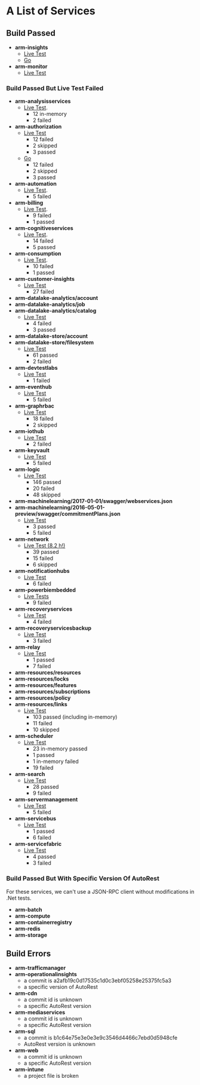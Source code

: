 # A List of Services

## Build Passed

- **arm-insights**
    - [Live Test](https://devdiv.visualstudio.com/NodeRepos/_build/index?buildId=800424&_a=summary&tab=ms.vss-test-web.test-result-details)
    - [Go](https://devdiv.visualstudio.com/NodeRepos/_build/index?buildId=803551&_a=summary&tab=console)
- **arm-monitor**
    - [Live Test](https://devdiv.visualstudio.com/NodeRepos/_build/index?buildId=800721&_a=summary)

### Build Passed But Live Test Failed

- **arm-analysisservices**
    - [Live Test](https://devdiv.visualstudio.com/NodeRepos/_build/index?buildId=799962&_a=summary&tab=ms.vss-test-web.test-result-details).
        - 12 in-memory
        - 2 failed
- **arm-authorization**
    - [Live Test](https://devdiv.visualstudio.com/NodeRepos/_build/index?buildId=799982&_a=summary&tab=ms.vss-test-web.test-result-details)
        - 12 failed
        - 2 skipped
        - 3 passed
    - [Go](https://devdiv.visualstudio.com/NodeRepos/_build/index?buildId=803666&_a=summary&tab=ms.vss-test-web.test-result-details)
        - 12 failed
        - 2 skipped
        - 3 passed
- **arm-automation**
    - [Live Test](https://devdiv.visualstudio.com/NodeRepos/_build/index?buildId=800000&_a=summary&tab=ms.vss-test-web.test-result-details).
        - 5 failed
- **arm-billing**
    - [Live Test](https://devdiv.visualstudio.com/NodeRepos/_build/index?buildId=800014&_a=summary&tab=ms.vss-test-web.test-result-details).
        - 9 failed
        - 1 passed
- **arm-cognitiveservices**
    - [Live Test](https://devdiv.visualstudio.com/NodeRepos/_build/index?buildId=800033&_a=summary&tab=ms.vss-test-web.test-result-details).
        - 14 failed
        - 5 passed
- **arm-consumption**
    - [Live Test](https://devdiv.visualstudio.com/NodeRepos/_build/index?buildId=800138&_a=summary&tab=ms.vss-test-web.test-result-details).
        - 10 failed
        - 1 passed
- **arm-customer-insights**
    - [Live Test](https://devdiv.visualstudio.com/NodeRepos/_build/index?buildId=800160&_a=summary&tab=ms.vss-test-web.test-result-details)
        - 27 failed
- **arm-datalake-analytics/account**
- **arm-datalake-analytics/job**
- **arm-datalake-analytics/catalog**
    - [Live Test](https://devdiv.visualstudio.com/NodeRepos/_build/index?buildId=800186&_a=summary&tab=ms.vss-test-web.test-result-details)
        - 4 failed
        - 3 passed
- **arm-datalake-store/account**
- **arm-datalake-store/filesystem**
    - [Live Test](https://devdiv.visualstudio.com/NodeRepos/_build/index?buildId=800295&_a=summary&tab=ms.vss-test-web.test-result-details)
        - 61 passed
        - 2 failed
- **arm-devtestlabs**
    - [Live Test](https://devdiv.visualstudio.com/NodeRepos/_build/index?buildId=800377&_a=summary&tab=ms.vss-test-web.test-result-details)
        - 1 failed
- **arm-eventhub**
    - [Live Test](https://devdiv.visualstudio.com/NodeRepos/_build/index?buildId=800392&_a=summary&tab=ms.vss-test-web.test-result-details)
        - 5 failed
- **arm-graphrbac**
    - [Live Test](https://devdiv.visualstudio.com/NodeRepos/_build/index?buildId=800410&_a=summary&tab=ms.vss-test-web.test-result-details)
        - 18 failed
        - 2 skipped
- **arm-iothub**
    - [Live Test](https://devdiv.visualstudio.com/NodeRepos/_build/index?buildId=800579&_a=summary&tab=ms.vss-test-web.test-result-details)
        - 2 failed
- **arm-keyvault**
    - [Live Test](https://devdiv.visualstudio.com/NodeRepos/_build/index?buildId=800583&_a=summary&tab=ms.vss-test-web.test-result-details)
        - 5 failed
- **arm-logic**
    - [Live Test](https://devdiv.visualstudio.com/NodeRepos/_build/index?buildId=800620&_a=summary&tab=ms.vss-test-web.test-result-details)
        - 146 passed
        - 20 failed
        - 48 skipped
- **arm-machinelearning/2017-01-01/swagger/webservices.json**
- **arm-machinelearning/2016-05-01-preview/swagger/commitmentPlans.json**
    - [Live Test](https://devdiv.visualstudio.com/NodeRepos/_build/index?buildId=800629&_a=summary&tab=ms.vss-test-web.test-result-details)
        - 3 passed
        - 5 failed
- **arm-network**
    - [Live Test (8.2 h!)](https://devdiv.visualstudio.com/NodeRepos/_build/index?buildId=800727&_a=summary)
        - 39 passed
        - 15 failed
        - 6 skipped
- **arm-notificationhubs**
    - [Live Test](https://devdiv.visualstudio.com/NodeRepos/_build/index?buildId=801454&_a=summary)
        - 6 failed
- **arm-powerbiembedded**
    - [Live Tests](https://devdiv.visualstudio.com/NodeRepos/_build/index?buildId=801466&_a=summary)
        - 9 failed
- **arm-recoveryservices**
    - [Live Test](https://devdiv.visualstudio.com/NodeRepos/_build/index?buildId=801492&_a=summary)
        - 4 failed
- **arm-recoveryservicesbackup**
    - [Live Test](https://devdiv.visualstudio.com/NodeRepos/_build/index?buildId=801496&_a=summary)
        - 3 failed
- **arm-relay**
    - [Live Test](https://devdiv.visualstudio.com/NodeRepos/_build/index?buildId=801664&_a=summary)
        - 1 passed
        - 7 failed
- **arm-resources/resources**
- **arm-resources/locks**
- **arm-resources/features**
- **arm-resources/subscriptions**
- **arm-resources/policy**
- **arm-resources/links**
    - [Live Test](https://devdiv.visualstudio.com/NodeRepos/_build/index?buildId=801895&_a=summary)
        - 103 passed (including in-memory)
        - 11 failed
        - 10 skipped
- **arm-scheduler**
    - [Live Test](https://devdiv.visualstudio.com/NodeRepos/_build/index?buildId=801976&_a=summary)
        - 23 in-memory passed
        - 1 passed
        - 1 in-memory failed
        - 19 failed
- **arm-search**
    - [Live Test](https://devdiv.visualstudio.com/NodeRepos/_build/index?buildId=802076&_a=summary)
        - 28 passed
        - 9 failed
- **arm-servermanagement**
    - [Live Test](https://devdiv.visualstudio.com/NodeRepos/_build/index?buildId=802235&_a=summary)
        - 5 failed
- **arm-servicebus**
    - [Live Test](https://devdiv.visualstudio.com/NodeRepos/_build/index?buildId=802287&_a=summary)
        - 1 passed
        - 6 failed
- **arm-servicefabric**
    - [Live Test](https://devdiv.visualstudio.com/NodeRepos/_build/index?buildId=802445&_a=summary)
        - 4 passed
        - 3 failed

### Build Passed But With Specific Version Of AutoRest

For these services, we can't use a JSON-RPC client without modifications in .Net tests.

- **arm-batch**
- **arm-compute**
- **arm-containerregistry**
- **arm-redis**
- **arm-storage**

## Build Errors

- **arm-trafficmanager**
- **arm-operationalinsights**
    - a commit is a2afb19c0d17535c1d0c3ebf05258e25375fc5a3
    - a specific version of AutoRest
- **arm-cdn**
    - a commit id is unknown
    - a specific AutoRest version
- **arm-mediaservices**
    - a commit id is unknown
    - a specific AutoRest version
- **arm-sql**
    - a commit is b1c64e75e3e0e3e9c3546d4466c7ebd0d5948cfe
    - AutoRest version is unknown
- **arm-web**
    - a commit id is unknown
    - a specific AutoRest version
- **arm-intune**
    - a project file is broken